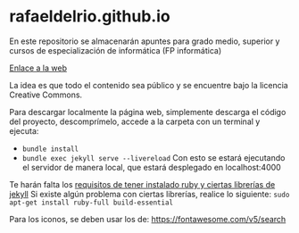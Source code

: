 # rafaeldelrio.github.io

En este repositorio se almacenarán apuntes para grado medio, superior y cursos de especialización de informática (FP informática)

[Enlace a la web](https://rafaeldelrio.github.io/)

La idea es que todo el contenido sea público y se encuentre bajo la licencia Creative Commons.

Para descargar localmente la página web, simplemente descarga el código del proyecto, descomprímelo, accede a la carpeta con un terminal y ejecuta:

- `bundle install`
- `bundle exec jekyll serve --livereload`
  Con esto se estará ejecutando el servidor de manera local, que estará desplegado en localhost:4000

Te harán falta los [requisitos de tener instalado ruby y ciertas librerías de jekyll](https://jekyllrb.com/docs/)
Si existe algún problema con ciertas librerías, realice lo siguiente: `sudo apt-get install ruby-full build-essential`

Para los iconos, se deben usar los de: https://fontawesome.com/v5/search
